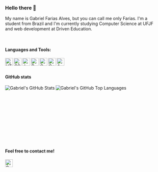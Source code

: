 ### Hello there 👋

My name is Gabriel Farias Alves, but you can call me only Farias. I'm a student from Brazil and I'm currently studying Computer Science at UFJF and web development at Driven Education.

<br />

#### Languages and Tools:
<img align="left" alt="HTML5" height="25px" src="https://img.shields.io/badge/HTML5-E34F26?style=for-the-badge&logo=html5&logoColor=white" />
<img align="left" alt="CSS3" height="25px" src="https://img.shields.io/badge/CSS3-1572B6?style=for-the-badge&logo=css3&logoColor=white" />
<img align="left" alt="Javascript" height="25px" src="https://img.shields.io/badge/JavaScript-323330?style=for-the-badge&logo=javascript&logoColor=F7DF1E" />
<img align="left" alt="React" height="25px" src="https://img.shields.io/badge/React-20232A?style=for-the-badge&logo=react&logoColor=61DAFB" />
<img align="left" alt="C" height="25px" src="https://img.shields.io/badge/C-00599C?style=for-the-badge&logo=c&logoColor=white" />
<img align="left" alt="C++" height="25px" src="https://img.shields.io/badge/C%2B%2B-00599C?style=for-the-badge&logo=c%2B%2B&logoColor=white" />
<img align="left" alt="Arduino" height="25px" src="https://img.shields.io/badge/Arduino-00979D?style=for-the-badge&logo=Arduino&logoColor=white" />

<br />
<br />

#### GitHub stats
<img align="left" alt="Gabriel's GitHub Stats" src="https://github-readme-stats.vercel.app/api?username=farias-77&show_icons=true&hide_border=true" />
<img align="left" alt="Gabriel's GitHub Top Languages" src="https://github-readme-stats.vercel.app/api/top-langs/?username=farias-77" />

<br/><br/><br/><br/><br/><br/><br/><br/><br/><br/><br/>

#### Feel free to contact me!
<img align="left" alt="Gmail" height="25px" src="https://img.shields.io/badge/Gmail-D14836?style=for-the-badge&logo=gmail&logoColor=white" />
